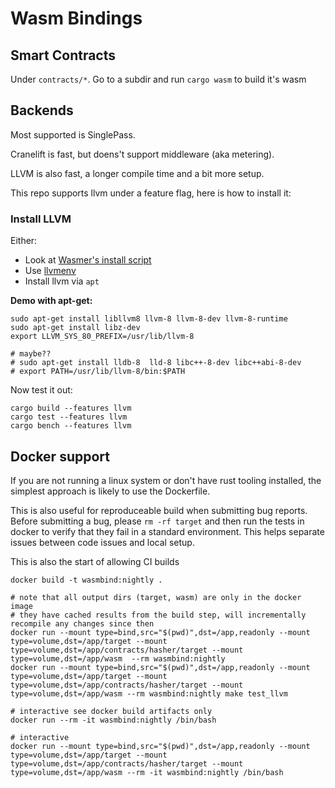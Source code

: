 # Wasm Bindings

## Smart Contracts

Under `contracts/*`. Go to a subdir and run `cargo wasm` to build it's wasm

## Backends

Most supported is SinglePass.

Cranelift is fast, but doens't support middleware (aka metering).

LLVM is also fast, a longer compile time and a bit more setup.

This repo supports llvm under a feature flag, here is how to install it:

### Install LLVM

Either:
* Look at [Wasmer's install script](https://github.com/wasmerio/wasmer/pull/656/files#diff-c44d2f45c07a359dfab85f19448014efR23-R27)
* Use [llvmenv](https://crates.io/crates/llvmenv)
* Install llvm via `apt`

**Demo with apt-get:**

```
sudo apt-get install libllvm8 llvm-8 llvm-8-dev llvm-8-runtime
sudo apt-get install libz-dev
export LLVM_SYS_80_PREFIX=/usr/lib/llvm-8

# maybe??
# sudo apt-get install lldb-8  lld-8 libc++-8-dev libc++abi-8-dev
# export PATH=/usr/lib/llvm-8/bin:$PATH
```

Now test it out:

````
cargo build --features llvm
cargo test --features llvm
cargo bench --features llvm
````

## Docker support

If you are not running a linux system or don't have rust tooling installed, 
the simplest approach is likely to use the Dockerfile. 

This is also useful for reproduceable build when submitting bug reports.
Before submitting a bug, please `rm -rf target` and then run the tests
in docker to verify that they fail in a standard environment. This helps
separate issues between code issues and local setup.

This is also the start of allowing CI builds

```shell
docker build -t wasmbind:nightly .

# note that all output dirs (target, wasm) are only in the docker image
# they have cached results from the build step, will incrementally recompile any changes since then
docker run --mount type=bind,src="$(pwd)",dst=/app,readonly --mount type=volume,dst=/app/target --mount type=volume,dst=/app/contracts/hasher/target --mount type=volume,dst=/app/wasm  --rm wasmbind:nightly
docker run --mount type=bind,src="$(pwd)",dst=/app,readonly --mount type=volume,dst=/app/target --mount type=volume,dst=/app/contracts/hasher/target --mount type=volume,dst=/app/wasm --rm wasmbind:nightly make test_llvm

# interactive see docker build artifacts only
docker run --rm -it wasmbind:nightly /bin/bash

# interactive
docker run --mount type=bind,src="$(pwd)",dst=/app,readonly --mount type=volume,dst=/app/target --mount type=volume,dst=/app/contracts/hasher/target --mount type=volume,dst=/app/wasm --rm -it wasmbind:nightly /bin/bash
```
